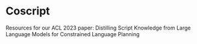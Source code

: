 # Coscript

Resources for our ACL 2023 paper: Distilling Script Knowledge from Large Language Models for Constrained Language Planning
